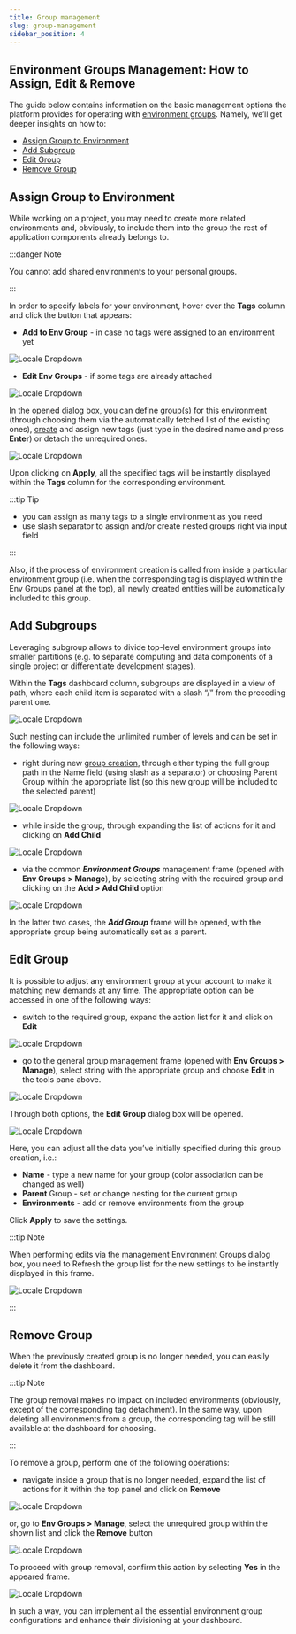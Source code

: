 ```yaml
---
title: Group management
slug: group-management
sidebar_position: 4
---
```


## Environment Groups Management: How to Assign, Edit & Remove

The guide below contains information on the basic management options the platform provides for operating with [environment groups](/docs/EnvironmentManagement/Environment%20Groups/Overview). Namely, we’ll get deeper insights on how to:

- [Assign Group to Environment](/docs/EnvironmentManagement/Environment%20Groups/Group%20Management#assign-group-to-environment)
- [Add Subgroup](/docs/EnvironmentManagement/Environment%20Groups/Group%20Management#add-subgroups)
- [Edit Group](/docs/EnvironmentManagement/Environment%20Groups/Group%20Management#edit-group)
- [Remove Group](/docs/EnvironmentManagement/Environment%20Groups/Group%20Management#remove-group)

## Assign Group to Environment

While working on a project, you may need to create more related environments and, obviously, to include them into the group the rest of application components already belongs to.

:::danger Note

You cannot add shared environments to your personal groups.

:::

In order to specify labels for your environment, hover over the **Tags** column and click the button that appears:

- **Add to Env Group** - in case no tags were assigned to an environment yet

<div style={{
    display:'flex',
    justifyContent: 'center',
    margin: '0 0 1rem 0'
}}>

![Locale Dropdown](./img/GroupManagement/01.png)

</div>

- **Edit Env Groups** - if some tags are already attached

<div style={{
    display:'flex',
    justifyContent: 'center',
    margin: '0 0 1rem 0'
}}>

![Locale Dropdown](./img/GroupManagement/02.png)

</div>

In the opened dialog box, you can define group(s) for this environment (through choosing them via the automatically fetched list of the existing ones), [create](/docs/EnvironmentManagement/Environment%20Groups/Group%20Creation) and assign new tags (just type in the desired name and press **Enter**) or detach the unrequired ones.

<div style={{
    display:'flex',
    justifyContent: 'center',
    margin: '0 0 1rem 0'
}}>

![Locale Dropdown](./img/GroupManagement/03.png)

</div>

Upon clicking on **Apply**, all the specified tags will be instantly displayed within the **Tags** column for the corresponding environment.

:::tip Tip

- you can assign as many tags to a single environment as you need
- use slash separator to assign and/or create nested groups right via input field

:::

Also, if the process of environment creation is called from inside a particular environment group (i.e. when the corresponding tag is displayed within the Env Groups panel at the top), all newly created entities will be automatically included to this group.

## Add Subgroups

Leveraging subgroup allows to divide top-level environment groups into smaller partitions (e.g. to separate computing and data components of a single project or differentiate development stages).

Within the **Tags** dashboard column, subgroups are displayed in a view of path, where each child item is separated with a slash “/” from the preceding parent one.

<div style={{
    display:'flex',
    justifyContent: 'center',
    margin: '0 0 1rem 0'
}}>

![Locale Dropdown](./img/GroupManagement/04.png)

</div>

Such nesting can include the unlimited number of levels and can be set in the following ways:

- right during new [group creation](/docs/EnvironmentManagement/Environment%20Groups/Group%20Creation), through either typing the full group path in the Name field (using slash as a separator) or choosing Parent Group within the appropriate list (so this new group will be included to the selected parent)

<div style={{
    display:'flex',
    justifyContent: 'center',
    margin: '0 0 1rem 0'
}}>

![Locale Dropdown](./img/GroupManagement/05.png)

</div>

- while inside the group, through expanding the list of actions for it and clicking on **Add Child**

<div style={{
    display:'flex',
    justifyContent: 'center',
    margin: '0 0 1rem 0'
}}>

![Locale Dropdown](./img/GroupManagement/06.png)

</div>

- via the common **_Environment Groups_** management frame (opened with **Env Groups > Manage**), by selecting string with the required group and clicking on the **Add > Add Child** option

<div style={{
    display:'flex',
    justifyContent: 'center',
    margin: '0 0 1rem 0'
}}>

![Locale Dropdown](./img/GroupManagement/07.png)

</div>

In the latter two cases, the **_Add Group_** frame will be opened, with the appropriate group being automatically set as a parent.

## Edit Group

It is possible to adjust any environment group at your account to make it matching new demands at any time. The appropriate option can be accessed in one of the following ways:

- switch to the required group, expand the action list for it and click on **Edit**

<div style={{
    display:'flex',
    justifyContent: 'center',
    margin: '0 0 1rem 0'
}}>

![Locale Dropdown](./img/GroupManagement/08.png)

</div>

- go to the general group management frame (opened with **Env Groups > Manage**), select string with the appropriate group and choose **Edit** in the tools pane above.

<div style={{
    display:'flex',
    justifyContent: 'center',
    margin: '0 0 1rem 0'
}}>

![Locale Dropdown](./img/GroupManagement/09.png)

</div>

Through both options, the **Edit Group** dialog box will be opened.

<div style={{
    display:'flex',
    justifyContent: 'center',
    margin: '0 0 1rem 0'
}}>

![Locale Dropdown](./img/GroupManagement/10.png)

</div>

Here, you can adjust all the data you’ve initially specified during this group creation, i.e.:

- **Name** - type a new name for your group (color association can be changed as well)
- **Parent** Group - set or change nesting for the current group
- **Environments** - add or remove environments from the group

Click **Apply** to save the settings.

:::tip Note

When performing edits via the management Environment Groups dialog box, you need to Refresh the group list for the new settings to be instantly displayed in this frame.

<div style={{
    display:'flex',
    justifyContent: 'center',
    margin: '0 0 1rem 0'
}}>

![Locale Dropdown](./img/GroupManagement/11.png)

</div>

:::

## Remove Group

When the previously created group is no longer needed, you can easily delete it from the dashboard.

:::tip Note

The group removal makes no impact on included environments (obviously, except of the corresponding tag detachment). In the same way, upon deleting all environments from a group, the corresponding tag will be still available at the dashboard for choosing.

:::

To remove a group, perform one of the following operations:

- navigate inside a group that is no longer needed, expand the list of actions for it within the top panel and click on **Remove**

<div style={{
    display:'flex',
    justifyContent: 'center',
    margin: '0 0 1rem 0'
}}>

![Locale Dropdown](./img/GroupManagement/12.png)

</div>

or, go to **Env Groups > Manage**, select the unrequired group within the shown list and click the **Remove** button

<div style={{
    display:'flex',
    justifyContent: 'center',
    margin: '0 0 1rem 0'
}}>

![Locale Dropdown](./img/GroupManagement/13.png)

</div>

To proceed with group removal, confirm this action by selecting **Yes** in the appeared frame.

<div style={{
    display:'flex',
    justifyContent: 'center',
    margin: '0 0 1rem 0'
}}>

![Locale Dropdown](./img/GroupManagement/14.png)

</div>

In such a way, you can implement all the essential environment group configurations and enhance their divisioning at your dashboard.
